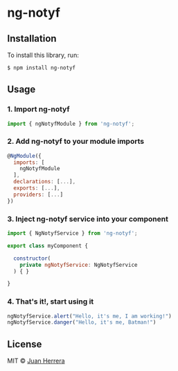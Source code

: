 # ng-notyf

## Installation

To install this library, run:

```bash
$ npm install ng-notyf
```

## Usage

### 1. Import ng-notyf

```javascript
import { ngNotyfModule } from 'ng-notyf';
```

### 2. Add ng-notyf to your module imports

```javascript
@NgModule({
  imports: [
    ngNotyfModule
  ],
  declarations: [...],
  exports: [...],
  providers: [...]
})
```

### 3. Inject ng-notyf service into your component

```javascript
import { NgNotyfService } from 'ng-notyf';

export class myComponent {

  constructor(
    private ngNotyfService: NgNotyfService
  ) { }

}
```

### 4. That's it!, start using it

```javascript
ngNotyfService.alert("Hello, it's me, I am working!")
ngNotyfService.danger("Hello, it's me, Batman!")
```

## License

MIT © [Juan Herrera](mailto:david.juanherrera@gmail.com)
